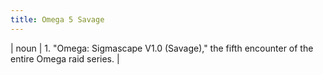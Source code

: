 ```yaml
---
title: Omega 5 Savage
---
```

| noun | 1.  	"Omega: Sigmascape V1.0 (Savage)," the fifth encounter of the entire Omega raid series.	|
